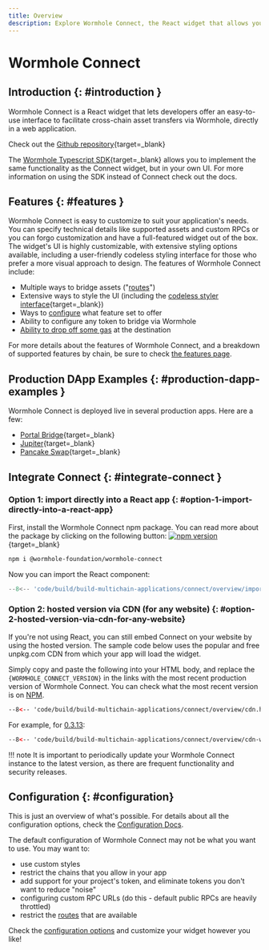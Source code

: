 ```yaml
---
title: Overview
description: Explore Wormhole Connect, the React widget that allows you to offer an easy-to-use UI for cross-chain asset transfers via Wormhole in a web application. 
---
```


# Wormhole Connect

## Introduction {: #introduction }

Wormhole Connect is a React widget that lets developers offer an easy-to-use interface to facilitate cross-chain asset transfers via Wormhole, directly in a web application.

Check out the [Github repository](https://github.com/wormhole-foundation/wormhole-connect){target=\_blank}

The [Wormhole Typescript SDK](https://docs.wormhole.com/wormhole/reference/sdk-docs){target=\_blank} allows you to implement the same functionality as the Connect widget, but in your own UI. For more information on using the SDK instead of Connect check out the docs.

## Features {: #features }

Wormhole Connect is easy to customize to suit your application's needs. You can specify technical details like supported assets and custom RPCs or you can forgo customization and have a full-featured widget out of the box. The widget's UI is highly customizable, with extensive styling options available, including a user-friendly codeless styling interface for those who prefer a more visual approach to design. The features of Wormhole Connect include:

- Multiple ways to bridge assets ("[routes](./routes.md)")
- Extensive ways to style the UI (including the [codeless styler interface](https://connect-in-style.wormhole.com/){target=\_blank})
- Ways to [configure](./configuration.md) what feature set to offer
- Ability to configure any token to bridge via Wormhole
- [Ability to drop off some gas](./features.md) at the destination

For more details about the features of Wormhole Connect, and a breakdown of supported features by chain, be sure to check [the features page](../connect/features.md).

## Production DApp Examples {: #production-dapp-examples }

Wormhole Connect is deployed live in several production apps. Here are a few:

- [Portal Bridge](https://portalbridge.com/){target=\_blank}
- [Jupiter](https://jup.ag/bridge/cctp){target=\_blank}
- [Pancake Swap](https://bridge.pancakeswap.finance/wormhole){target=\_blank}

## Integrate Connect {: #integrate-connect }

### Option 1: import directly into a React app  {: #option-1-import-directly-into-a-react-app}

First, install the Wormhole Connect npm package. You can read more about the package by clicking on the following button: [![npm version](https://img.shields.io/npm/v/@wormhole-foundation/wormhole-connect.svg)](https://www.npmjs.com/package/@wormhole-foundation/wormhole-connect){target=\_blank} 

```bash
npm i @wormhole-foundation/wormhole-connect
```

Now you can import the React component:

```ts
--8<-- 'code/build/build-multichain-applications/connect/overview/import.js'
```

### Option 2: hosted version via CDN (for any website) {: #option-2-hosted-version-via-cdn-for-any-website}

If you're not using React, you can still embed Connect on your website by using the hosted version. The sample code below uses the popular and free unpkg.com CDN from which your app will load the widget.

Simply copy and paste the following into your HTML body, and replace the ```{WORMHOLE_CONNECT_VERSION}``` in the links with the most recent production version of Wormhole Connect. You can check what the most recent version is on [NPM](https://www.npmjs.com/package/@wormhole-foundation/wormhole-connect/v/latest).

```html
--8<-- 'code/build/build-multichain-applications/connect/overview/cdn.html'
```

For example, for [0.3.13](https://www.npmjs.com/package/@wormhole-foundation/wormhole-connect/v/0.3.13):

```html
--8<-- 'code/build/build-multichain-applications/connect/overview/cdn-with-version.html'
```

!!! note 
    It is important to periodically update your Wormhole Connect instance to the latest version, as there are frequent functionality and security releases.

## Configuration {: #configuration}

This is just an overview of what's possible. For details about all the configuration options, check the [Configuration Docs](../connect/configuration.md).

The default configuration of Wormhole Connect may not be what you want to use.  You may want to:

- use custom styles 
- restrict the chains that you allow in your app
- add support for your project's token, and eliminate tokens you don't want to reduce "noise"
- configuring custom RPC URLs (do this - default public RPCs are heavily throttled)
- restrict the [routes](./routes.md) that are available

Check the [configuration options](./configuration.md) and customize your widget however you like!
